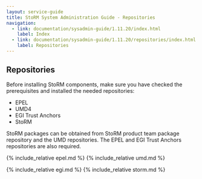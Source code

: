 ```yaml
---
layout: service-guide
title: StoRM System Administration Guide - Repositories
navigation:
  - link: documentation/sysadmin-guide/1.11.20/index.html
    label: Index
  - link: documentation/sysadmin-guide/1.11.20/repositories/index.html
    label: Repositories
---
```


## Repositories <a name="repositories">&nbsp;</a>

Before installing StoRM components, make sure you have checked the prerequisites and installed the needed repositories:

* EPEL
* UMD4
* EGI Trust Anchors
* StoRM

StoRM packages can be obtained from StoRM product team package repository and the UMD repositories.
The EPEL and EGI Trust Anchors repositories are also required.

{% include_relative epel.md %}
{% include_relative umd.md %}

{% include_relative egi.md %}
{% include_relative storm.md %}
